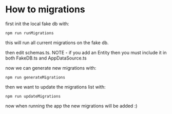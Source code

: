 # How to migrations

first init the local fake db with:
```
npm run runMigrations
```

this will run all current migrations on the fake db.

then edit schemas.ts.
NOTE - if you add an Entity then you must include it in both FakeDB.ts and AppDataSource.ts

now we can generate new migrations with:
```
npm run generateMigrations
```

then we want to update the migrations list with:
```
npm run updateMigrations
```

now when running the app the new migrations will be added :)